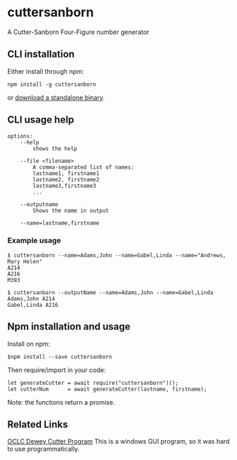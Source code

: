 
# cuttersanborn

A Cutter-Sanborn Four-Figure number generator

## CLI installation
Either install through npm:
```
npm install -g cuttersanborn
```
or [download a standalone binary](https://github.com/nvlled/cuttersandborn/releases).

## CLI usage help
```
options:
    --help
        shows the help

    --file <filename>
        A comma-separated list of names: 
        lastname1, firstname1
        lastname2, firstname2
        lastname3,firstname3
        ...
                    
    --outputname
        Shows the name in output

    --name=lastname,firstname
```

### Example usage
```
$ cuttersanborn --name=Adams,John --name=Gabel,Linda --name="Andrews, Mary Helen"
A214
A216
M393

$ cuttersanborn --outputName --name=Adams,John --name=Gabel,Linda
Adams,John A214
Gabel,Linda A216

```


## Npm installation and usage
Install on npm:
```
$npm install --save cuttersanborn
```

Then require/import in your code:
```
let generateCutter = await require("cuttersanborn")();
let cutterNum      = await generateCutter(lastname, firstname);

```
Note: the functions return a promise.

## Related Links
[OCLC Dewey Cutter Program](https://www.oclc.org/support/services/dewey/program.en.html)
This is a windows GUI program, so it was hard to use programmatically.

